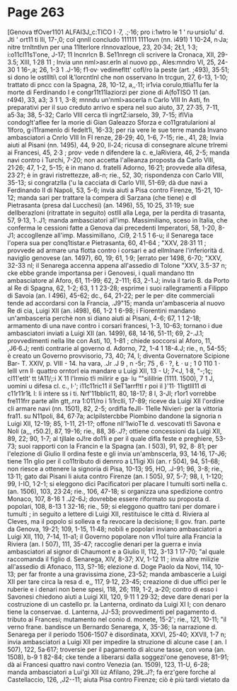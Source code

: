# Page 263

[Genova tfOver1101 ALFAI3J_c:TICO I ·7, .;·16; pro i:1wtro le 1 ' ru·ursio1u' d. Jtì ' ort11 ti Ili, 17-,0; col qnnll concludo 111111 1111ovn (nn. i491) 1 10-24, n·Ja; nitre trnltntlvn per una 11lterlore rlnnovazloue, 23, 20·34; 2Ł1, 1·3; i:o11cl11s1'one, J-17; 11 lncnrlcn B. Se11nregn cli scrivere la Cronaca, XII, 29- 3.5; XIII, 1·28 11 ; Invia unn nml>asr.erln al nuovo pp., Ales:mndro VI, 25, 24-30 1 16-,a; 26, 1-3 1 .J-16; f1·ov· vedimefltt' cofl/ro la peste (art. ;493), 35·51; si dono le ostlllti\ col lŁ'lorcntlnl che non osservano In trcgun, 27, 6-13, 1-10; trattato di pncc con la Spagna, 28, 10-12, a,,·11; ir1via corulo,ttlia11u fer la morte di Ferdinando I e congr11t11laziorzi per zione di A(foTISO 11 (an. r494), 33, a3; 3 1 1, 3-8; mnndu un'nml>ascerla n Carlo VIII In Asti, fn preparativi per il suo creduto arrivo e spera nel suo aiuto, 37, 27·35, 7-11, a5·3a; 38, 5-32; Carlo VIII cerca tli ingrtZ:iarselo, 39, 7-15; iflVia condog!t'aflee fer la morie di Gian Galeazzo Sforza e co11gratularioni al 1lforo, g·i11ramenlo di fedelt1ì, 16-33; per ria vere le sue terre manda Invano ambasciatori a Cnrlo VIII In FI renze, 28-29; 40, 1-6, 7-15; rie., 41, 28; Invia aiuti al Pisani (nn. 1495), 44, 9·20, ll-24; ricusa di consegnare alcune trlremi ai Francesi, 45, 2·3 ; prov· vede n difendere la c. e_laRiviera, 46, 2-5; manda navi contro i Turchi, 7-20; non accetta l'alleanza proposta da Carlo VIII, 21·26; 47, 1-2, 5-15; è in mano d. fratelli Adorno, 16·21; provvede alla difesa, 23·2?; è in gravi ristrettezze, a8-n; rie., 52, 30; rispondenza con Carlo VIII, 35-13; si congratzlla ('u la cacciata di Carlo VIII, 51-69; dà due navi a Ferdinando II di Napoli, 53, 5-6; invia aiuti a Pisa contro Firenze, 15-21, 10-12; manda sari per trattare la compera di Sarzana (che tiene) e dl Pietrasanta (presa dal Lucchesi) (an. 1496), 55, 10·25, 31·19; sue dellberazloni (ritrattate in seguito) ostlll alla Lega, per la perdita di trasanta, 57, 9·13, 1·.J1; manda ambasciatori all'imp. Massimiliano, sceso in Italia, che conferma le cessioni fatte a Genova dai precedenti Imperatori, 58, 1-20, 8-J1; accogllenze all'imp. Massimillano, .Ci9, 2·1.5 1 6-u; il Senarega tace l'opera sua per conq1tistar.e Pietrasanta, 60, 41-64 ; "XXV, 28·31 11 ; provvede ad armare una flotta contro i corsari e ad ellmlnare l'inferiorità d. naviglio genovese (an. 1497), 60, 19; 61, 1·9; [errato per 1498, 6-70; "XXV, 32-33 nl; il Senarega accenna appena all'assedio dl Tolone "XXV, 3.5-37 n; cke ebbe grande importansa per i Genovesi, i quali mandano ttn ambasciatore al Aforo, 61, 11-99; 62, 2-111; 63, 2-1.J; invia il tario B. da Porto al Re di Spagna, 62, 1-2; 63, 1 1 23-28; esprime i suoi rallegramenti a Filippo di Savoia (an. I 496), 45-62; dc., 64, 21-22; per le per· dite commerciali tende ad accordarsi con la Francia, .J9"15; manda un'ambasceria al nuovo Re di cia, Luigi XII (an. i498), 66, 1-2 1 6-98; i Fiorentini mandano un'ambasceria perchè non si diano aiuti ai Pisani, 4-6; 67, 1 1 2-18; armamento di una nave contro i corsari francesi, 1-3, 10-63; tornano i due ambasciatori inviati a Luigi XII (an. 1499), 68, 14·16, 51-11; 69, 2-.J.1; provvedimenti nella lite con Asti, 10, 1-81 ; chiede soccorsi al Aforo, 11, ,J6·6.J; renti contrarie al governo d. Adorno, 72, 1-4 1 18-4.J; rie., n, 54-55; è creato un Governo provvisorio, 73, 40; 74, I; diventa Governatore Scipione Bar- T. XXIV, p. VIII - 14. ha vara, .Jr .J 9 , n -5r; 75 , 6 · ?, Ł · u ; 1 0 110 1 · lelll vrn ll· quattro orntorl eia mandare u Luigi XII, 13 - U; 7<J, 1·8, "-;1ç; cl11'etlt' tt !A11/;:i X 11 l'lrmio t!i milirir e ga· lu ""silillrie (1111. 1500), 7 1 J, uomini u difesa cl. c., I·'; i11c11ric11 il SeT1arrf!tl r poi il }'11· 11igtlll11 di c11r11r1Ł I: li intere ss i ti. Nrf'11bblic11, 80, 18-17; 8 l, 3-JI; r1or1 vorrebbe fre111frr parte alln gtt,.rra 1:011/ro i 1i1rclli, 17-89; riceve da Luigi XII l'ordine cli armare navi (nn. 1501), 82, 2-5; ordifla feJll- 11elle Nivieri· per la vittoria fra11. su N11poli, 84, 67·7a; aclpilstercbbe Piombino dandone la signoria n Luigi XII, 12-19; 85, 1-11, 21-1?; offone nll'1wioT1e d. vescovati t!i Savona e Noli (a,,, r50.2), 87, 19-16; rie., 88, 36·.J?; ottiene concessioni da Luigi XII, 89, 22; 90, 1-7; al tjllale oJ!re do11i e per il quale difla feste e preghiere, 53-73; suoi rapporti con la Francin e la Spagna (an. I 503), 91, 92, 8· 81; per l'elezione di Giulio II ordina feste e gli invia un'ambnscerla, 93, 14·16, 17-J6; tiene 11n glio per il co11tributo di dennro a L11igi Xli (an. r 504), 94, 51-68; non riesce a ottenere la signoria di Pisa, 10-13; 95, HO, .J-91; 96, 3-8; rie., 13·11; gato dai Pisani li aiuta contro Firenze (an. I 505), 97, 5-7; 98, I, 1-120; 99, I-IO, 1·2-1; si eleggono dici Pacificatori per placare I tumulti sorti nella c. (an. 1506), 103, 23·24; rie., 106, 47-18; si organizza una spedizione contro Monaco, 107, 8-16 1 .J2-6J; dovrebbe essere riformato su proposta d. popolari, 108, 8-13 1 32-16; rie., 59; si eleggono quattro tani per domare i tumulti ; in seguito a lettere di Luigi XII, restituisce le città d. Riviera al Cleves, ma il popolo si solleva e fa revocare la decisione; Il gov. fran. parte da Genova, 19-21; 109, 1-15, 11·48; nobili e popolari inviano ambasciatori a Luigi XII, 110, 7-14, 11-a1; il Governo popolare non v11ol tuire alla Francia la Riviera (an. I 507), 111, 35-47; raccoglie denari per la guerra e invia ambasciatori al signor di Chaumont e a Giulio II, 112, 3-13 1 17-70; "al quale raccomanda il figlio d. Senarega, XIV, 8-37; XV, 1-12 11 ; invia altre milizie all'assedio di Afonaco, 113, S?-16; elezione d. Doge Paolo da Novi, 114, 10-13; per far fronte a una gravissima zione, 23-52; manda ambascerie a Luigi XII per tare circa la resa d. e,, 117, 9·12, 23-45; creazione di due uffici per le ruberie e i denari non bene spesi, 118, 26; 119, 1-2, a-20; contro di esso i Savonesi chiedono aiuti a Luigi XII, 120, 9·11 1 29·32; deve dare denari per la costruzione di un castello pr. la Lanterna, ordinato da Luigi XI I; con denaro tiene la conservae. d. Lanterna, JJ-53; provvedimenti pel pagamento d. tributo ai Francesi; mutamento nel conio d. monete, 15-2'; rie., 121, 10-11; "il verno frane. bandisce un Bernardo Senarega, X, 35-36; la narrazione d. Senarega per il periodo 1506-1507 è disordinata, XXVI, 25-40; XXVII, 1-7 n; invia ambasciatori a Luigi XII per impedire la struzione di alcune case ( an. I 507), 122, 5a·617; troversie per il pagamento di alcune tasse, con vona (an. 1508), b-9 1 82-84; cke tende a liberarsi dalla soggezi'one genovese, 81-91; dà ai Francesi quattro navi contro Venezia (an. 1509), 123, 11-U, 6-28; manda ambasciatori a Lui'gi XII ùz Afilano, 29Ł.J?; fa erz'gere forche al Castellaccio, 126, ,J2--11; aiuta Pisa contro Firenze; ciò è più tardi vietato da